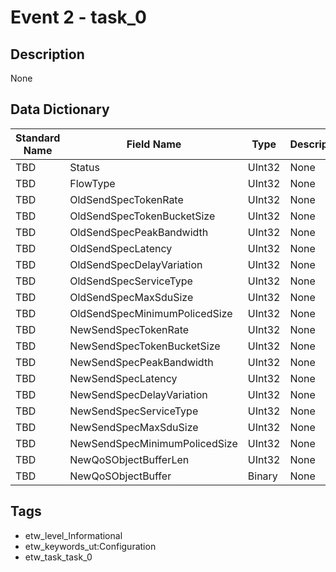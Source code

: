 # Event 2 - task_0

## Description
None

## Data Dictionary
|Standard Name|Field Name|Type|Description|Sample Value|
|---|---|---|---|---|
|TBD|Status|UInt32|None|`None`|
|TBD|FlowType|UInt32|None|`None`|
|TBD|OldSendSpecTokenRate|UInt32|None|`None`|
|TBD|OldSendSpecTokenBucketSize|UInt32|None|`None`|
|TBD|OldSendSpecPeakBandwidth|UInt32|None|`None`|
|TBD|OldSendSpecLatency|UInt32|None|`None`|
|TBD|OldSendSpecDelayVariation|UInt32|None|`None`|
|TBD|OldSendSpecServiceType|UInt32|None|`None`|
|TBD|OldSendSpecMaxSduSize|UInt32|None|`None`|
|TBD|OldSendSpecMinimumPolicedSize|UInt32|None|`None`|
|TBD|NewSendSpecTokenRate|UInt32|None|`None`|
|TBD|NewSendSpecTokenBucketSize|UInt32|None|`None`|
|TBD|NewSendSpecPeakBandwidth|UInt32|None|`None`|
|TBD|NewSendSpecLatency|UInt32|None|`None`|
|TBD|NewSendSpecDelayVariation|UInt32|None|`None`|
|TBD|NewSendSpecServiceType|UInt32|None|`None`|
|TBD|NewSendSpecMaxSduSize|UInt32|None|`None`|
|TBD|NewSendSpecMinimumPolicedSize|UInt32|None|`None`|
|TBD|NewQoSObjectBufferLen|UInt32|None|`None`|
|TBD|NewQoSObjectBuffer|Binary|None|`None`|

## Tags
* etw_level_Informational
* etw_keywords_ut:Configuration
* etw_task_task_0